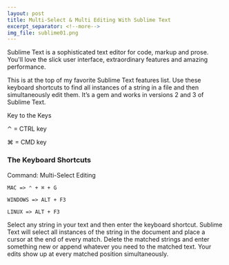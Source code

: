 ```yaml
---
layout: post
title: Multi-Select & Multi Editing With Sublime Text
excerpt_separator: <!--more-->
img_file: sublime01.png
---
```

Sublime Text is a sophisticated text editor for code, markup and prose. You'll love the slick user interface, extraordinary features and amazing performance.
<!--more-->

This is at the top of my favorite Sublime Text features list. Use these keyboard shortcuts to find all instances of a string in a file and then simultaneously edit them. It’s a gem and works in versions 2 and 3 of Sublime Text.

Key to the Keys

⌃ = CTRL key

⌘ = CMD key

### The Keyboard Shortcuts ###

Command: Multi-Select Editing

`MAC => ⌃ + ⌘ + G`

`WINDOWS => ALT + F3`

`LINUX => ALT + F3`

Select any string in your text and then enter the keyboard shortcut. Sublime Text will select all instances of the string in the document and place a cursor at the end of every match. Delete the matched strings and enter something new or append whatever you need to the matched text. Your edits show up at every matched position simultaneously.

